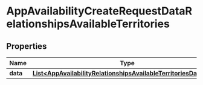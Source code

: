 

# AppAvailabilityCreateRequestDataRelationshipsAvailableTerritories


## Properties

| Name | Type | Description | Notes |
|------------ | ------------- | ------------- | -------------|
|**data** | [**List&lt;AppAvailabilityRelationshipsAvailableTerritoriesDataInner&gt;**](AppAvailabilityRelationshipsAvailableTerritoriesDataInner.md) |  |  |



